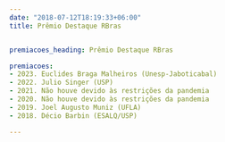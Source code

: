 ```yaml
---
date: "2018-07-12T18:19:33+06:00"
title: Prêmio Destaque RBras


premiacoes_heading: Prêmio Destaque RBras

premiacoes:
- 2023. Euclides Braga Malheiros (Unesp-Jaboticabal)
- 2022. Julio Singer (USP)
- 2021. Não houve devido às restrições da pandemia
- 2020. Não houve devido às restrições da pandemia
- 2019. Joel Augusto Muniz (UFLA)
- 2018. Décio Barbin (ESALQ/USP)

---
```

